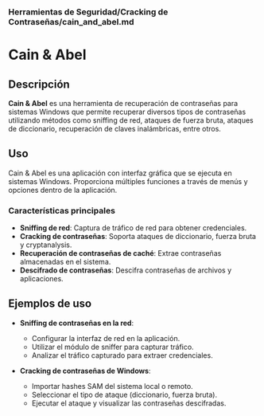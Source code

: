 ### **Herramientas de Seguridad/Cracking de Contraseñas/cain_and_abel.md**

# Cain & Abel

## Descripción

**Cain & Abel** es una herramienta de recuperación de contraseñas para sistemas Windows que permite recuperar diversos tipos de contraseñas utilizando métodos como sniffing de red, ataques de fuerza bruta, ataques de diccionario, recuperación de claves inalámbricas, entre otros.

## Uso

Cain & Abel es una aplicación con interfaz gráfica que se ejecuta en sistemas Windows. Proporciona múltiples funciones a través de menús y opciones dentro de la aplicación.

### Características principales

- **Sniffing de red**: Captura de tráfico de red para obtener credenciales.
- **Cracking de contraseñas**: Soporta ataques de diccionario, fuerza bruta y cryptanalysis.
- **Recuperación de contraseñas de caché**: Extrae contraseñas almacenadas en el sistema.
- **Descifrado de contraseñas**: Descifra contraseñas de archivos y aplicaciones.

## Ejemplos de uso

- **Sniffing de contraseñas en la red**:

  - Configurar la interfaz de red en la aplicación.
  - Utilizar el módulo de sniffer para capturar tráfico.
  - Analizar el tráfico capturado para extraer credenciales.

- **Cracking de contraseñas de Windows**:

  - Importar hashes SAM del sistema local o remoto.
  - Seleccionar el tipo de ataque (diccionario, fuerza bruta).
  - Ejecutar el ataque y visualizar las contraseñas descifradas.

